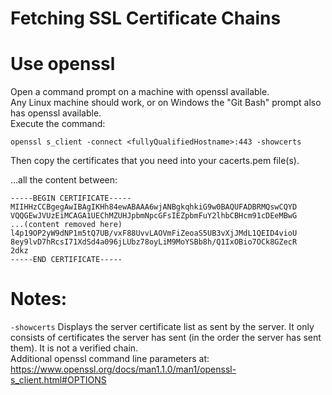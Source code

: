 Fetching SSL Certificate Chains  
===============================  

# Use openssl  

Open a command prompt on a machine with openssl available.  
Any Linux machine should work, or on Windows the "Git Bash" prompt also has openssl available.  
Execute the command:  

`openssl s_client -connect <fullyQualifiedHostname>:443 -showcerts`  

Then copy the certificates that you need into your cacerts.pem file(s).  

...all the content between: 

```
-----BEGIN CERTIFICATE-----
MIIHHzCCBgegAwIBAgIKHh84ewABAAA6wjANBgkqhkiG9w0BAQUFADBRMQswCQYD
VQQGEwJVUzEiMCAGA1UEChMZUHJpbmNpcGFsIEZpbmFuY2lhbCBHcm91cDEeMBwG
...(content removed here)
l4p19OP2yW9dNP1m5tQ7UB/vxF88UvvLAOVmFiZeoaS5UB3vXjJMdL1QEID4vioU
8ey9lvD7hRcsI71XdSd4a096jLUbz78oyLiM9MoYSBb8h/Q1IxOBio7OCk8GZecR
2dkz
-----END CERTIFICATE-----
```

# Notes:  

`-showcerts` Displays the server certificate list as sent by the server.  It only consists of certificates the server has sent (in the order the server has sent them). It is not a verified chain.  
Additional openssl command line parameters at: https://www.openssl.org/docs/man1.1.0/man1/openssl-s_client.html#OPTIONS  

